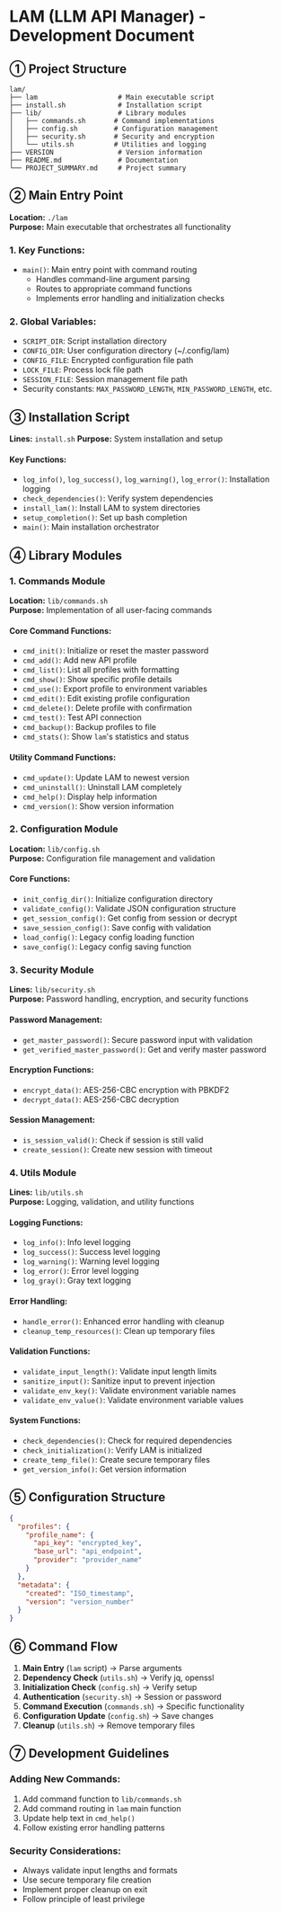 # LAM (LLM API Manager) - Development Document

## ① Project Structure

```
lam/
├── lam                    # Main executable script
├── install.sh             # Installation script
├── lib/                   # Library modules
│   ├── commands.sh       # Command implementations
│   ├── config.sh         # Configuration management
│   ├── security.sh       # Security and encryption
│   └── utils.sh          # Utilities and logging
├── VERSION                # Version information
├── README.md              # Documentation
└── PROJECT_SUMMARY.md     # Project summary
```

## ② Main Entry Point

**Location:** `./lam`  
**Purpose:** Main executable that orchestrates all functionality

### 1. Key Functions:

- `main()`: Main entry point with command routing
  - Handles command-line argument parsing
  - Routes to appropriate command functions
  - Implements error handling and initialization checks

### 2. Global Variables:
- `SCRIPT_DIR`: Script installation directory
- `CONFIG_DIR`: User configuration directory (~/.config/lam)
- `CONFIG_FILE`: Encrypted configuration file path
- `LOCK_FILE`: Process lock file path
- `SESSION_FILE`: Session management file path
- Security constants: `MAX_PASSWORD_LENGTH`, `MIN_PASSWORD_LENGTH`, etc.

## ③ Installation Script

**Lines:** `install.sh`
**Purpose:** System installation and setup  

#### Key Functions:

- `log_info()`, `log_success()`, `log_warning()`, `log_error()`: Installation logging
- `check_dependencies()`: Verify system dependencies
- `install_lam()`: Install LAM to system directories
- `setup_completion()`: Set up bash completion
- `main()`: Main installation orchestrator

## ④ Library Modules

### 1. Commands Module

**Location:** `lib/commands.sh`  
**Purpose:** Implementation of all user-facing commands  

#### Core Command Functions:

- `cmd_init()`: Initialize or reset the master password
- `cmd_add()`: Add new API profile
- `cmd_list()`: List all profiles with formatting
- `cmd_show()`: Show specific profile details
- `cmd_use()`: Export profile to environment variables
- `cmd_edit()`: Edit existing profile configuration
- `cmd_delete()`: Delete profile with confirmation
- `cmd_test()`: Test API connection
- `cmd_backup()`: Backup profiles to file
- `cmd_stats()`: Show `lam`'s statistics and status

#### Utility Command Functions:

- `cmd_update()`: Update LAM to newest version
- `cmd_uninstall()`: Uninstall LAM completely
- `cmd_help()`: Display help information
- `cmd_version()`: Show version information

### 2. Configuration Module

**Location:** `lib/config.sh`   
**Purpose:** Configuration file management and validation  

#### Core Functions:

- `init_config_dir()`: Initialize configuration directory
- `validate_config()`: Validate JSON configuration structure
- `get_session_config()`: Get config from session or decrypt
- `save_session_config()`: Save config with validation
- `load_config()`: Legacy config loading function
- `save_config()`: Legacy config saving function

### 3. Security Module

**Lines:** `lib/security.sh`   
**Purpose:** Password handling, encryption, and security functions  

#### Password Management:

- `get_master_password()`: Secure password input with validation
- `get_verified_master_password()`: Get and verify master password

#### Encryption Functions:
- `encrypt_data()`: AES-256-CBC encryption with PBKDF2
- `decrypt_data()`: AES-256-CBC decryption

#### Session Management:
- `is_session_valid()`: Check if session is still valid
- `create_session()`: Create new session with timeout

### 4. Utils Module

**Lines:** `lib/utils.sh`   
**Purpose:** Logging, validation, and utility functions  

#### Logging Functions:

- `log_info()`: Info level logging
- `log_success()`: Success level logging
- `log_warning()`: Warning level logging
- `log_error()`: Error level logging
- `log_gray()`: Gray text logging

#### Error Handling:

- `handle_error()`: Enhanced error handling with cleanup
- `cleanup_temp_resources()`: Clean up temporary files

#### Validation Functions:

- `validate_input_length()`: Validate input length limits
- `sanitize_input()`: Sanitize input to prevent injection
- `validate_env_key()`: Validate environment variable names
- `validate_env_value()`: Validate environment variable values

#### System Functions:

- `check_dependencies()`: Check for required dependencies
- `check_initialization()`: Verify LAM is initialized
- `create_temp_file()`: Create secure temporary files
- `get_version_info()`: Get version information


## ⑤ Configuration Structure

```json
{
  "profiles": {
    "profile_name": {
      "api_key": "encrypted_key",
      "base_url": "api_endpoint",
      "provider": "provider_name"
    }
  },
  "metadata": {
    "created": "ISO_timestamp",
    "version": "version_number"
  }
}
```

## ⑥ Command Flow

1. **Main Entry** (`lam` script) → Parse arguments
2. **Dependency Check** (`utils.sh`) → Verify jq, openssl
3. **Initialization Check** (`config.sh`) → Verify setup
4. **Authentication** (`security.sh`) → Session or password
5. **Command Execution** (`commands.sh`) → Specific functionality
6. **Configuration Update** (`config.sh`) → Save changes
7. **Cleanup** (`utils.sh`) → Remove temporary files

## ⑦ Development Guidelines

### Adding New Commands:

1. Add command function to `lib/commands.sh`
2. Add command routing in `lam` main function
3. Update help text in `cmd_help()`
4. Follow existing error handling patterns

### Security Considerations:
- Always validate input lengths and formats
- Use secure temporary file creation
- Implement proper cleanup on exit
- Follow principle of least privilege
